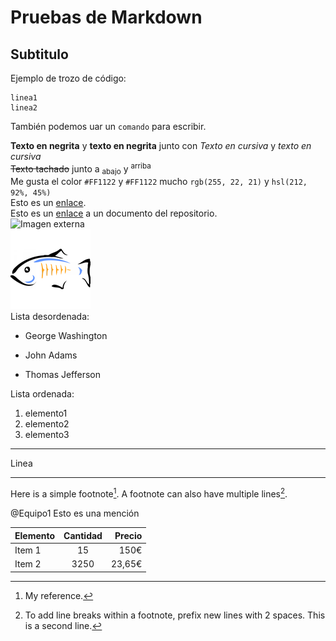 # Pruebas de Markdown #

## Subtitulo ##
Ejemplo de trozo de código:
```
linea1
linea2
```
También podemos uar un `comando` para escribir.

**Texto en negrita** y __texto en negrita__ junto con *Texto en cursiva* y _texto en cursiva_  
~~Texto tachado~~ junto a <sub>abajo</sub> y <sup>arriba</sup>  
Me gusta el color `#FF1122` y `#FF1122` mucho `rgb(255, 22, 21)` y `hsl(212, 92%, 45%)`  
Esto es un [enlace](http://pages.github.com/).  
Esto es un [enlace](src/ccuenta/Main.java) a un documento del repositorio.  
![Imagen externa](https://upload.wikimedia.org/wikipedia/commons/thumb/5/5d/Duke_%28Java_mascot%29_waving.svg/140px-Duke_%28Java_mascot%29_waving.svg.png)  
![Imagen de mi repositorio](glassfish-logo.png)  
Lista desordenada:
- George Washington
* John Adams
+ Thomas Jefferson

Lista ordenada:
1. elemento1
2. elemento2
1. elemento3
***
Linea
***
Here is a simple footnote[^1].
A footnote can also have multiple lines[^2].

[^1]: My reference.
[^2]: To add line breaks within a footnote, prefix new lines with 2 spaces.
  This is a second line.

<!-- This content will not appear in the rendered Markdown -->

@Equipo1 Esto es una mención  

| Elemento | Cantidad | Precio |
| :------- | :------: | -----: |
| Item 1   | 15       | 150€   |
| Item 2   | 3250     | 23,65€ |
